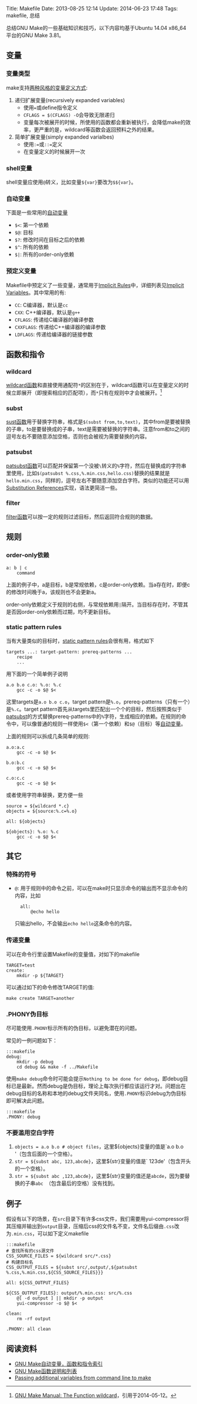 Title: Makefile
Date: 2013-08-25 12:14
Update: 2014-06-23 17:48
Tags: makefile, 总结

[1]: http://www.gnu.org/software/make/manual/html_node/Flavors.html
[2]: https://www.gnu.org/software/make/manual/html_node/Automatic-Variables.html
[3]: https://www.gnu.org/software/make/manual/html_node/Wildcard-Function.html#Wildcard-Function
[4]: https://www.gnu.org/software/make/manual/html_node/Text-Functions.html#index-subst-572
[5]: https://www.gnu.org/software/make/manual/html_node/Text-Functions.html#index-patsubst-573
[6]: https://www.gnu.org/software/make/manual/html_node/Text-Functions.html#index-filter-587
[7]: https://www.gnu.org/software/make/manual/html_node/Name-Index.html#Name-Index
[8]: http://stackoverflow.com/questions/2826029/passing-additional-variables-from-command-line-to-make
[9]: https://www.gnu.org/software/make/manual/html_node/Wildcard-Function.html#Wildcard-Function
[10]: https://www.gnu.org/software/make/manual/html_node/Substitution-Refs.html#Substitution-Refs
[11]: https://www.gnu.org/software/make/manual/html_node/Static-Usage.html#Static-Usage
[12]: http://www.gnu.org/software/make/manual/html_node/Functions.html#Functions
[13]: https://www.gnu.org/software/make/manual/html_node/Substitution-Refs.html
[14]: https://www.gnu.org/software/make/manual/html_node/Implicit-Rules.html
[15]: https://www.gnu.org/software/make/manual/html_node/Implicit-Variables.html

总结GNU Make的一些基础知识和技巧，以下内容均基于Ubuntu 14.04 x86_64平台的GNU Make 3.81。

## 变量
### 变量类型
make支持[两种风格的变量定义方式][1]:

1. 递归扩展变量(recursively expanded variables)
    * 使用`=`或define指令定义
    * `CFLAGS = $(CFLAGS) -O`会导致无限递归
    * 变量每次被展开的时候，所使用的函数都会重新被执行，会降低make的效率，更严重的是，wildcard等函数会返回预料之外的结果。
2. 简单扩展变量(simply expanded varialbes)
    * 使用`:=`或`::=`定义
    * 在变量定义的时候展开一次

### shell变量
shell变量应使用`@`转义，比如变量`${var}`要改为`$${var}`。

### 自动变量
下面是一些常用的[自动变量][2]

* `$<`: 第一个依赖
* `$@`: 目标
* `$?`: 修改时间在目标之后的依赖
* `$^`: 所有的依赖
* `$|`: 所有的order-only依赖

### 预定义变量
Makefile中预定义了一些变量，通常用于[Implicit Rules][14]中，详细列表见[Implicit Variables][15]。其中常用的有:

* `CC`: C编译器，默认是`cc`
* `CXX`: C++编译器，默认是`g++`
* `CFLAGS`: 传递给C编译器的编译参数
* `CXXFLAGS`: 传递给C++编译器的编译参数
* `LDFLAGS`: 传递给编译器的链接参数

## 函数和指令
### wildcard
[wildcard函数][3]和直接使用通配符`*`的区别在于，wildcard函数可以在变量定义的时候立即展开（即搜索相应的匹配项），而`*`只有在规则中才会被展开。[^1]

### subst
[sust函数][4]用于替换字符串，格式是`$(subst from,to,text)`，其中from是要被替换的子串，to是要替换成的子串，text是需要被替换的字符串。注意from和to之间的逗号左右不要随意添加空格，否则也会被视为需要替换的内容。

### patsubst
[patsubst函数][5]可以匹配并保留第一个没被`\`转义的`%`字符，然后在替换成的字符串里使用，比如`$(patsubst %.css,%.min.css,hello.css)`替换的结果就是`hello.min.css`，同样的，逗号左右不要随意添加空白字符。类似的功能还可以用[Substitution References][13]实现，语法更简洁一些。

### filter
[filter函数][6]可以按一定的规则过滤目标，然后返回符合规则的数据。

## 规则
### order-only依赖

	a: b | c
	    command

上面的例子中，a是目标，b是常规依赖，c是order-only依赖。当a存在时，即便c的修改时间晚于a，该规则也不会更新a。

order-only依赖定义于规则的右侧，与常规依赖用`|`隔开。当目标存在时，不管其是否因order-only依赖而过期，均不更新目标。

### static pattern rules
当有大量类似的目标时，[static pattern rules][11]会很有用，格式如下

    targets ...: target-pattern: prereq-patterns ...
        recipe
        ...

用下面的一个简单例子说明

    a.o b.o c.o: %.o: %.c
        gcc -c -o $@ $<

这里targets是`a.o b.o c.o`，target pattern是`%.o`，prereq-patterns（只有一个）是`%.c`。target
pattern首先从targets里匹配出一个个的目标，然后按照类似于[patsubst](#8ada5b1bc79d74fd3e3f5ebef7534a3f)的方式替换prereq-patterns中的`%`字符，生成相应的依赖。在规则的命令中，可以像普通的规则一样使用`$<`（第一个依赖）和`$@`（目标）等[自动变量](#844084dafd840f9a7369142a70acf312)。

上面的规则可以拆成几条简单的规则:

    a.o:a.c
        gcc -c -o $@ $<

    b.o:b.c
        gcc -c -o $@ $<

    c.o:c.c
        gcc -c -o $@ $<

或者使用字符串替换，更方便一些

    source = ${wildcard *.c}
    objects = ${source:%.c=%.o}

    all: ${objects}

    ${objects}: %.o: %.c
        gcc -c -o $@ $<

## 其它
### 特殊的符号
* `@`: 用于规则中的命令之前，可以在make时只显示命令的输出而不显示命令的内容，比如

        all:
            @echo hello

    只输出hello，不会输出`echo hello`这条命令的内容。

### 传递变量
可以在命令行里设置Makefile的变量值，对如下的makefile

    TARGET=test
    create:
        mkdir -p ${TARGET}

可以通过如下的命令修改TARGET的值:

    make create TARGET=another
 
### .PHONY伪目标
尽可能使用`.PHONY`标示所有的伪目标，以避免潜在的问题。

常见的一例问题如下：

    :::makefile
    debug:
        mkdir -p debug
        cd debug && make -f ../Makefile

使用`make debug`命令时可能会提示`Nothing to be done for debug`，即debug目标已是最新。然而debug是伪目标，理论上每次执行都应该运行才对。问题出在debug目标的名称和本地的debug文件夹同名，使用`.PHONY`标识debug为伪目标即可解决此问题。

    :::makefile
    .PHONY: debug

### 不要滥用空白字符
1. `objects = a.o b.o # object files`，这里${objects}变量的值是`a.o b.o '（包含后面的一个空格）。
2. `str = ${subst abc, 123,abcde}`，这里${str}变量的值是` 123de'（包含开头的一个空格）。
3. `str = ${subst abc ,123,abcde}`，这里${str}变量的值还是`abcde`，因为要替换的子串`abc `（包含最后的空格）没有找到。

## 例子
假设有以下的场景，在`src`目录下有许多css文件，我们需要用yui-compressor将其压缩并输出到`output`目录，压缩后css的文件名不变，文件名后缀由`.css`改为`.min.css`，可以如下定义makefile

    :::makefile
    # 查找所有的css源文件
    CSS_SOURCE_FILES = ${wildcard src/*.css}
    # 构建目标名
    CSS_OUTPUT_FILES = ${subst src/,output/,${patsubst %.css,%.min.css,${CSS_SOURCE_FILES}}}

    all: ${CSS_OUTPUT_FILES}
    
    ${CSS_OUTPUT_FILES}: output/%.min.css: src/%.css
        @[ -d output ] || mkdir -p output
        yui-compressor -o $@ $<
    
    clean:
        rm -rf output

    .PHONY: all clean

## 阅读资料
* [GNU Make自动变量，函数和指令索引][7]
* [GNU Make函数说明和列表][12]
* [Passing additional variables from command line to make][8]

[^1]: [GNU Make Manual: The Function wildcard][9]，引用于2014-05-12。

